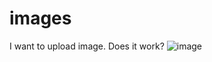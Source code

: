 # images

I want to upload image.
Does it work?
![image]("https://www.google.com/url?sa=i&url=https%3A%2F%2Fmoney.kompas.com%2Fread%2F2020%2F07%2F07%2F142246526%2Fsda-melimpah-mengapa-petani-indonesia-sulit-untuk-sejahtera%3Fpage%3Dall&psig=AOvVaw1mY5aBy9q8DJVDwb5_WWLx&ust=1687752968880000&source=images&cd=vfe&ved=0CBEQjRxqFwoTCIiRnPTH3f8CFQAAAAAdAAAAABAE")

